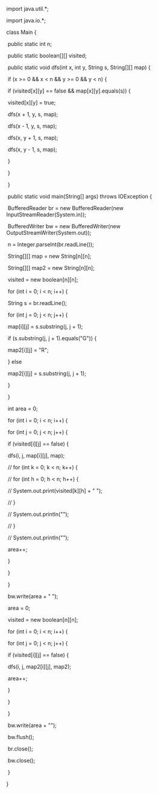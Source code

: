 import java.util.*;

import java.io.*;

class Main {

​    public static int n;

​    public static boolean[][] visited;

​    public static void dfs(int x, int y, String s, String[][] map) {

​        if (x >= 0 && x < n && y >= 0 && y < n) {

​            if (visited[x][y] == false && map[x][y].equals(s)) {

​                visited[x][y] = true;

​                dfs(x + 1, y, s, map);

​                dfs(x - 1, y, s, map);

​                dfs(x, y + 1, s, map);

​                dfs(x, y - 1, s, map);

​            }

​        }

​    }

​    public static void main(String[] args) throws IOException {

​        BufferedReader br = new BufferedReader(new InputStreamReader(System.in));

​        BufferedWriter bw = new BufferedWriter(new OutputStreamWriter(System.out));

​        n = Integer.parseInt(br.readLine());

​        String[][] map = new String[n][n];

​        String[][] map2 = new String[n][n];

​        visited = new boolean[n][n];

​        for (int i = 0; i < n; i++) {

​            String s = br.readLine();

​            for (int j = 0; j < n; j++) {

​                map[i][j] = s.substring(j, j + 1);

​                if (s.substring(j, j + 1).equals("G")) {

​                    map2[i][j] = "R";

​                } else

​                    map2[i][j] = s.substring(j, j + 1);

​            }

​        }

​        int area = 0;

​        for (int i = 0; i < n; i++) {

​            for (int j = 0; j < n; j++) {

​                if (visited[i][j] == false) {

​                    dfs(i, j, map[i][j], map);

​                    // for (int k = 0; k < n; k++) {

​                    // for (int h = 0; h < n; h++) {

​                    // System.out.print(visited[k][h] + " ");

​                    // }

​                    // System.out.println("");

​                    // }

​                    // System.out.println("");

​                    area++;

​                }

​            }

​        }

​        bw.write(area + " ");

​        area = 0;

​        visited = new boolean[n][n];

​        for (int i = 0; i < n; i++) {

​            for (int j = 0; j < n; j++) {

​                if (visited[i][j] == false) {

​                    dfs(i, j, map2[i][j], map2);

​                    area++;

​                }

​            }

​        }

​        bw.write(area + "");

​        bw.flush();

​        br.close();

​        bw.close();

​    }

}